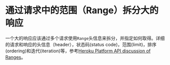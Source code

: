# 通过请求中的范围（Range）拆分大的响应

一个大的响应应该通过多个请求使用`Range`头信息来拆分，并指定如何取得。详细的请求和响应的头信息（header），状态码(status code)，范围(limit)，排序(ordering)和迭代(iteration)等，参考[Heroku Platform API discussion of Ranges](https://devcenter.heroku.com/articles/platform-api-reference#ranges)。
